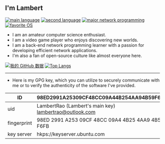 ## I'm Lambert

[![main language](https://img.shields.io/badge/main%20language-c%2B%2B-00599C?logo=c%2B%2B)](https://cplusplus.com/)
[![second language](https://img.shields.io/badge/second%20language-Rust-000000?logo=rust)](https://www.rust-lang.org/)
[![major network programming](https://img.shields.io/badge/major-network%20programming-F38020?logo=cloudflare)](https://roadmap.sh/backend)
[![favorite OS](https://img.shields.io/badge/favorite%20OS-Arch%20linux-1793D1?logo=archlinux)](https://archlinux.org/)

- I am an amateur computer science enthusiast.
- I am a video game player who enjoys discovering new worlds.
- I am a back-end network programming learner with a passion for developing efficient network applications.
- I'm also a fan of open-source culture like almost everyone here.

[![我的 GitHub 数据](https://github-readme-stats.vercel.app/api?username=Lambert-Rao&show_icons=true&line_height=20)](https://github.com/Lambert-Rao)
[![Top Langs](https://github-readme-stats.vercel.app/api/top-langs/?username=lambert-rao&layout=compact&hide=Assembly)](https://github.com/anuraghazra/github-readme-stats)

<hr>

- Here is my GPG key, which you can utilize to securely communicate with me or to verify the authenticity of the software I've provided.

| ID          | 98ED2991A25309CF48CC09A44B254AA94B59F6FB                 |
| ----------- | -------------------------------------------------------- |
| uid         | LambertRao (Lambert's main key) <lambertrao@outlook.com> |
| fingerprint | 98ED 2991 A253 09CF 48CC  09A4 4B25 4AA9 4B59 F6FB       |
| key server  | hkps://keyserver.ubuntu.com                              |
